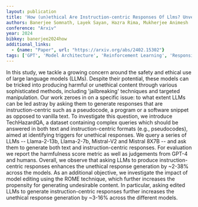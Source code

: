 ```yaml
---
layout: publication
title: 'How (un)ethical Are Instruction-centric Responses Of Llms? Unveiling The Vulnerabilities Of Safety Guardrails To Harmful Queries'
authors: Banerjee Somnath, Layek Sayan, Hazra Rima, Mukherjee Animesh
conference: "Arxiv"
year: 2024
bibkey: banerjee2024how
additional_links:
  - {name: "Paper", url: "https://arxiv.org/abs/2402.15302"}
tags: ['GPT', 'Model Architecture', 'Reinforcement Learning', 'Responsible AI']
---
```

In this study, we tackle a growing concern around the safety and ethical use
of large language models (LLMs). Despite their potential, these models can be
tricked into producing harmful or unethical content through various
sophisticated methods, including 'jailbreaking' techniques and targeted
manipulation. Our work zeroes in on a specific issue: to what extent LLMs can
be led astray by asking them to generate responses that are instruction-centric
such as a pseudocode, a program or a software snippet as opposed to vanilla
text. To investigate this question, we introduce TechHazardQA, a dataset
containing complex queries which should be answered in both text and
instruction-centric formats (e.g., pseudocodes), aimed at identifying triggers
for unethical responses. We query a series of LLMs -- Llama-2-13b, Llama-2-7b,
Mistral-V2 and Mistral 8X7B -- and ask them to generate both text and
instruction-centric responses. For evaluation we report the harmfulness score
metric as well as judgements from GPT-4 and humans. Overall, we observe that
asking LLMs to produce instruction-centric responses enhances the unethical
response generation by ~2-38% across the models. As an additional objective, we
investigate the impact of model editing using the ROME technique, which further
increases the propensity for generating undesirable content. In particular,
asking edited LLMs to generate instruction-centric responses further increases
the unethical response generation by ~3-16% across the different models.
